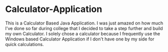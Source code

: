 # Calculator-Application
This is a Calculator Based Java Application. I was just amazed on how much I've done so far during college that I decided to take a step further and build my own Calculator. I solely chose a calculator because I frequently use the Windows based Calculator Application if I don't have one by my side for quick calculations.

